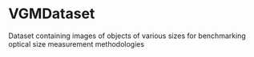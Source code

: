 # VGMDataset
Dataset containing images of objects of various sizes for benchmarking optical size measurement methodologies
